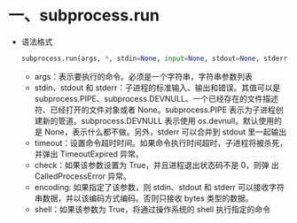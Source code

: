 # 一、subprocess.run

- 语法格式

  ```python
  subprocess.run(args, *, stdin=None, input=None, stdout=None, stderr=None, capture_output=False, shell=False, cwd=None, timeout=None, check=False, encoding=None, errors=None, text=None, env=None, universal_newlines=None)
  ```

  - args：表示要执行的命令。必须是一个字符串，字符串参数列表
  - stdin、stdout 和 stderr：子进程的标准输入、输出和错误。其值可以是 subprocess.PIPE、subprocess.DEVNULL、一个已经存在的文件描述符、已经打开的文件对象或者 None。subprocess.PIPE 表示为子进程创建新的管道。subprocess.DEVNULL 表示使用 os.devnull。默认使用的是 None，表示什么都不做。另外，stderr 可以合并到 stdout 里一起输出
  - timeout：设置命令超时时间。如果命令执行时间超时，子进程将被杀死，并弹出 TimeoutExpired 异常。
  - check：如果该参数设置为 True，并且进程退出状态码不是 0，则弹 出 CalledProcessError 异常。
  - encoding: 如果指定了该参数，则 stdin、stdout 和 stderr 可以接收字符串数据，并以该编码方式编码。否则只接收 bytes 类型的数据。
  - shell：如果该参数为 True，将通过操作系统的 shell 执行指定的命令

